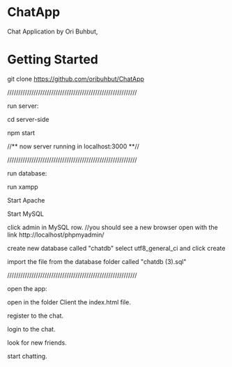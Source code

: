 # ChatApp
Chat Application by Ori Buhbut,

# Getting Started
git clone https://github.com/oribuhbut/ChatApp


///////////////////////////////////////////////////////////

run server:

cd server-side

npm start 

//** now server running in localhost:3000 **//

///////////////////////////////////////////////////////////

run database:

run xampp

Start Apache

Start MySQL

click admin in MySQL row. //you should see a new browser open with the link http://localhost/phpmyadmin/

create new database called "chatdb" select utf8_general_ci and click create

import the file from the database folder called "chatdb (3).sql"

///////////////////////////////////////////////////////////

open the app:

open in the folder Client the index.html file.

register to the chat.

login to the chat.

look for new friends.

start chatting.



